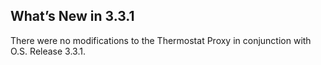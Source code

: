 ## What’s New in 3.3.1

There were no modifications to the Thermostat Proxy in conjunction with O.S. Release 3.3.1.